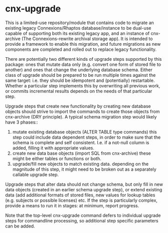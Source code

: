 cnx-upgrade
===========
This is a limited-use repository/module that contains code to migrate an
existing legacy Connexions/Rhaptos database/instance to be dual-use capable of
supporting both its existing legacy app, and an instance of cnx-archive (The
Connexions-rewrite archival storage app). It is intended to provide a framework
to enable this migration, and future migrations as new components are completed
and rolled out to replace legacy functionality.

There are potentially two different kinds of upgrade steps supported by this
package: ones that mutate data only (e.g. convert one form of stored file to
another) and ones that change the underlying database schema. Either class of
upgrade should be prepared to be run multiple times against the same target:
i.e. they should be idempotent and (potentially) restartable. Whether a
particular step implements this by overwriting all previous work, or commits
incremental results depends on the needs of that particular step.

Upgrade steps that create new functionality by creating new database objects
should strive to import the commands to create those objects from cnx-archive
(DRY principle). A typical schema migration step would likely have 3 phases::

   1. mutate existing database objects  (ALTER TABLE type commands)
        this step could include data dependent steps, in order to make
        sure that the schema is complete and self consistent. I.e. if a
        not-null column is added, filling it with appropriate values.
   2. create new data base objects (import SQL from cnx-archive)
        these might be either tables or functions or both.
   3. upgrade/fill new objects to match existing data.
        depending on the magnitude of this step, it might need to be broken out
        as a separately callable upgrade step.

Upgrade steps that alter data should not change schema, but only fill in new
data objects (created in an earlier schema upgrade step), or extend existing
data (add additional formats of stored files, new values for lookup tables
(e.g. subjects or possible licenses) etc. If the step is particularly complex,
provide a means to run it in stages: at minimum, report progress.

Note that the top-level cnx-upgrade command defers to individual upgrade steps
for commandline processing, so additional step specific parameters can be added.
